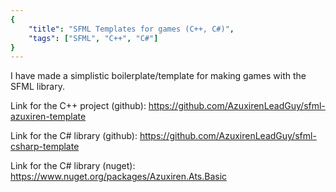 ```yaml
---
{
    "title": "SFML Templates for games (C++, C#)",
    "tags": ["SFML", "C++", "C#"]
}
---
```




I have made a simplistic boilerplate/template for making games with the SFML library.

Link for the C++ project (github): https://github.com/AzuxirenLeadGuy/sfml-azuxiren-template


Link for the C# library (github): https://github.com/AzuxirenLeadGuy/sfml-csharp-template

Link for the C# library (nuget): https://www.nuget.org/packages/Azuxiren.Ats.Basic